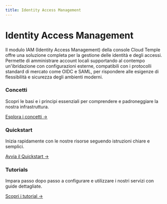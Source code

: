 ```yaml
---
title: Identity Access Management
---
```


# Identity Access Management

Il modulo IAM (Identity Access Management) della console Cloud Temple offre una soluzione completa per la gestione delle identità e degli accessi.
Permette di amministrare account locali supportando al contempo un'ibridazione con configurazioni esterne, compatibili con i protocolli standard di mercato come OIDC e SAML, per rispondere alle esigenze di flessibilità e sicurezza degli ambienti moderni.

<div class="card-grid">
  <div class="card">
    <h3>Concetti</h3>
    <p>Scopri le basi e i principi essenziali per comprendere e padroneggiare la nostra infrastruttura.</p>
    <a href="iam/concepts" class="card-link">Esplora i concetti &rarr;</a>
  </div>
  <div class="card">
    <h3>Quickstart</h3>
    <p>Inizia rapidamente con le nostre risorse seguendo istruzioni chiare e semplici.</p>
    <a href="iam/quickstart" class="card-link">Avvia il Quickstart &rarr;</a>
  </div>
    <div class="card">
    <h3>Tutorials</h3>
    <p>Impara passo dopo passo a configurare e utilizzare i nostri servizi con guide dettagliate.</p>
    <a href="iam/tutorials/sso_aad" class="card-link">Scopri i tutorial &rarr;</a>
  </div>
</div>
